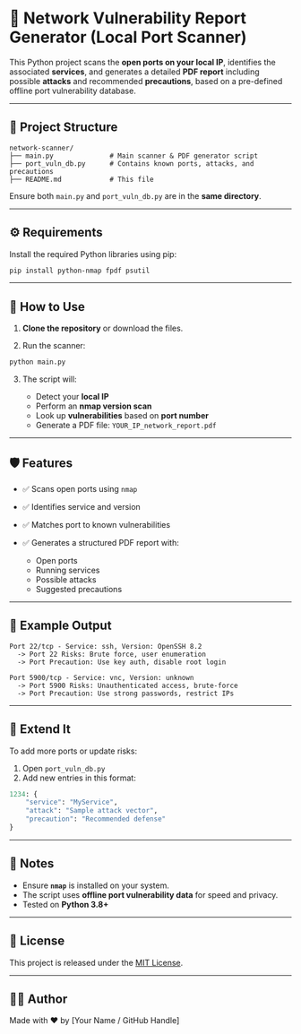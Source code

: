 # 🧠 Network Vulnerability Report Generator (Local Port Scanner)

This Python project scans the **open ports on your local IP**, identifies the associated **services**, and generates a detailed **PDF report** including possible **attacks** and recommended **precautions**, based on a pre-defined offline port vulnerability database.

---

## 📂 Project Structure

```
network-scanner/
├── main.py              # Main scanner & PDF generator script
├── port_vuln_db.py      # Contains known ports, attacks, and precautions
├── README.md            # This file
```

Ensure both `main.py` and `port_vuln_db.py` are in the **same directory**.

---

## ⚙️ Requirements

Install the required Python libraries using pip:

```bash
pip install python-nmap fpdf psutil
```

---

## 🚀 How to Use

1. **Clone the repository** or download the files.

2. Run the scanner:

```bash
python main.py
```

3. The script will:

   * Detect your **local IP**
   * Perform an **nmap version scan**
   * Look up **vulnerabilities** based on **port number**
   * Generate a PDF file: `YOUR_IP_network_report.pdf`

---

## 🛡️ Features

* ✅ Scans open ports using `nmap`
* ✅ Identifies service and version
* ✅ Matches port to known vulnerabilities
* ✅ Generates a structured PDF report with:

  * Open ports
  * Running services
  * Possible attacks
  * Suggested precautions

---

## 📘 Example Output

```
Port 22/tcp - Service: ssh, Version: OpenSSH 8.2
  -> Port 22 Risks: Brute force, user enumeration
  -> Port Precaution: Use key auth, disable root login

Port 5900/tcp - Service: vnc, Version: unknown
  -> Port 5900 Risks: Unauthenticated access, brute-force
  -> Port Precaution: Use strong passwords, restrict IPs
```

---

## 🤩 Extend It

To add more ports or update risks:

1. Open `port_vuln_db.py`
2. Add new entries in this format:

```python
1234: {
    "service": "MyService",
    "attack": "Sample attack vector",
    "precaution": "Recommended defense"
}
```

---

## 📌 Notes

* Ensure **`nmap`** is installed on your system.
* The script uses **offline port vulnerability data** for speed and privacy.
* Tested on **Python 3.8+**

---

## 📜 License

This project is released under the [MIT License](LICENSE).

---

## 👨‍💻 Author

Made with ❤️ by \[Your Name / GitHub Handle]
